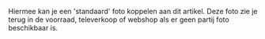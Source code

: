Hiermee kan je een 'standaard' foto koppelen aan dit artikel. Deze foto zie je terug in de voorraad, televerkoop of webshop als er geen partij foto beschikbaar is.